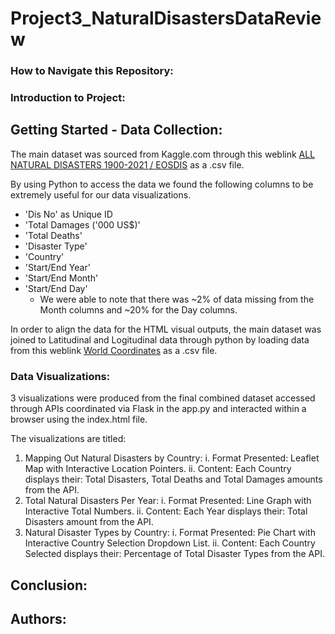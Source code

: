 # Project3_NaturalDisastersDataReview

### How to Navigate this Repository:


### Introduction to Project:


## Getting Started - Data Collection:
The main dataset was sourced from Kaggle.com through this weblink [ALL NATURAL DISASTERS 1900-2021 / EOSDIS](https://www.kaggle.com/datasets/brsdincer/all-natural-disasters-19002021-eosdis "ALL NATURAL DISASTERS 1900-2021 / EOSDIS") as a .csv file.

By using Python to access the data we found the following columns to be extremely useful for our data visualizations.
*  'Dis No' as Unique ID
*  'Total Damages ('000 US$)'
*  'Total Deaths'
*  'Disaster Type'
*  'Country'
*  'Start/End Year'
*  'Start/End Month'
*  'Start/End Day'
    * We were able to note that there was ~2% of data missing from the Month columns and ~20% for the Day columns.

In order to align the data for the HTML visual outputs, the main dataset was joined to Latitudinal and Logitudinal data through python by loading data from this weblink [World Coordinates](https://www.kaggle.com/datasets/parulpandey/world-coordinates "World Coordinates") as a .csv file.

### Data Visualizations:
3 visualizations were produced from the final combined dataset accessed through APIs coordinated via Flask in the app.py and interacted within a browser using the index.html file.

The visualizations are titled:
1. Mapping Out Natural Disasters by Country:
    i. Format Presented: Leaflet Map with Interactive Location Pointers.
    ii. Content: Each Country displays their: Total Disasters, Total Deaths and Total Damages amounts from the API.
3. Total Natural Disasters Per Year:
    i. Format Presented: Line Graph with Interactive Total Numbers.
    ii. Content: Each Year displays their: Total Disasters amount from the API.
5. Natural Disaster Types by Country:
    i. Format Presented: Pie Chart with Interactive Country Selection Dropdown List.
    ii. Content: Each Country Selected displays their: Percentage of Total Disaster Types from the API.

## Conclusion:


## Authors:

